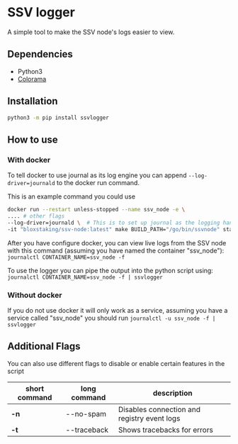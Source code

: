 # SSV logger

A simple tool to make the SSV node's logs easier to view.

## Dependencies

- Python3
- [Colorama](https://pypi.org/project/colorama/)

## Installation

```bash
python3 -m pip install ssvlogger
```

## How to use

### With docker

To tell docker to use journal as its log engine you can append `--log-driver=journald` to the docker run command.

This is an example command you could use

```bash
docker run --restart unless-stopped --name ssv_node -e \
.... # other flags
--log-driver=journald \  # This is to set up journal as the logging handler for docker
-it "bloxstaking/ssv-node:latest" make BUILD_PATH="/go/bin/ssvnode" start-node
```

After you have configure docker, you can view live logs from the SSV node with this command (assuming you have named the container "ssv_node"):
`journalctl CONTAINER_NAME=ssv_node -f`

To use the logger you can pipe the output into the python script using:
`journalctl CONTAINER_NAME=ssv_node -f | ssvlogger`

### Without docker

If you do not use docker it will only work as a service, assuming you have a service called "ssv_node" you should run
`journalctl -u ssv_node -f | ssvlogger`

## Additional Flags

You can also use different flags to disable or enable certain features in the script

|short command|long command|description|
|-|-|-|
|**-n**|--no-spam|Disables connection and registry event logs
|**-t**|--traceback|Shows tracebacks for errors
